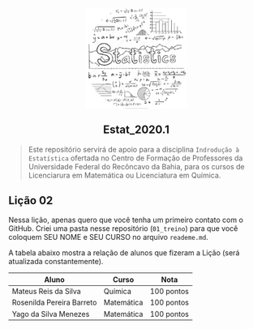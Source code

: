 <p align = "center">
   <img 
        width = "200px"
        align = "center"
        src   = "/img/logo_ESTAT_circ.png"
        alt   = "Estat_2020.1" 
  >
  <h2 align = "center">
      Estat_2020.1
  </h2>
</p>

> Este repositório servirá de apoio para a disciplina `Indrodução à Estatística` ofertada no Centro de Formação de Professores da Universidade Federal do Recôncavo da Bahia, para os cursos de Licenciarura em Matemática ou Licenciatura em Química.

## Lição 02
Nessa lição, apenas quero que você tenha um primeiro contato com o GitHub.
Criei uma pasta nesse repositório (`01_treino`) para que você coloquem SEU NOME e SEU CURSO no arquivo `reademe.md`.

A tabela abaixo mostra a relação de alunos que fizeram a Lição (será atualizada constantemente).

Aluno | Curso | Nota
---   |---    |---
Mateus Reis da Silva      | Química    | 100 pontos
Rosenilda Pereira Barreto | Matemática | 100 pontos
Yago da Silva Menezes     | Matemática | 100 pontos
